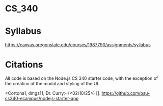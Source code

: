 # CS_340

# Syllabus
https://canvas.oregonstate.edu/courses/1987790/assignments/syllabus

# Citations
All code is based on the Node.js CS 340 starter code, with the exception of the creation of the modal and styling of the UI.

<Cortona1, dmgs11, Dr. Curry> (<02/10/25>) <nodejs-starter-app> [<Source Code>]. https://github.com/osu-cs340-ecampus/nodejs-starter-app
